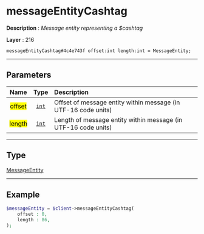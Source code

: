# messageEntityCashtag

**Description** : *Message entity representing a $cashtag*

**Layer** : 216

```tl
messageEntityCashtag#4c4e743f offset:int length:int = MessageEntity;
```

---

## Parameters

| Name | Type | Description |
| :---: | :---: | :--- |
| <mark>offset</mark> | [`int`](type/int) | Offset of message entity within message (in UTF-16 code units) |
| <mark>length</mark> | [`int`](type/int) | Length of message entity within message (in UTF-16 code units) |

---

## Type

[MessageEntity](type/MessageEntity)

---

## Example

```php
$messageEntity = $client->messageEntityCashtag(
	offset : 0,
	length : 86,
);
```